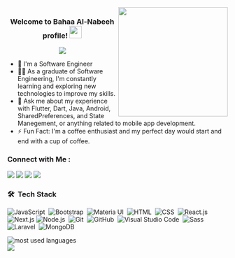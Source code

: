 <img width="250" align="right" src="https://c.tenor.com/_DOBjnGspYAAAAAM/code-coding.gif">

<h3 align="center">
  Welcome to Bahaa Al-Nabeeh profile!
  <img src="https://media.giphy.com/media/hvRJCLFzcasrR4ia7z/giphy.gif" width="28">
</h3>

<!-- Typing SVG by DenverCoder1 - https://github.com/DenverCoder1/readme-typing-svg -->
<p align="center">
  <a href="https://github.com/DenverCoder1/readme-typing-svg"><img src="https://readme-typing-svg.herokuapp.com/?lines=Mobile%20Developer;Flutter%20Developer;Always%20learning%20new%20things&font=Fira%20Code&center=true&width=440&height=45&color=f75c7e&vCenter=true&size=22"></a>
</p> 

- 🏢 I'm a Software Engineer
- 👨‍💻 As a graduate of Software Engineering, I'm constantly learning and exploring new technologies to improve my skills.
- 💬 Ask me about my experience with Flutter, Dart, Java, Android, SharedPreferences, and State Manegement, or anything related to mobile app development.
- ⚡ Fun Fact: I'm a coffee enthusiast and my perfect day would start and end with a cup of coffee.

### Connect with Me :

<a href="https://www.linkedin.com/in/bahaa-al-nabeeh-317343169/" target="_blank"><img src="https://img.shields.io/badge/-Bahaa%20Al%20Nabeeh-0a66c2?style=for-the-badge&logo=Linkedin&logoColor=white"/></a>
<a href="https://www.facebook.com/profile.php?id=100006209319011" target="_blank"><img src="https://img.shields.io/badge/-Bahaa%20Al%20Nabeeh-1877f2?style=for-the-badge&logo=Facebook&logoColor=white"/></a>
<a href="https://wa.me/+970595172603" target="_blank"><img src="https://img.shields.io/badge/-Bahaa%20Al%20Nabeeh-25d366?style=for-the-badge&logo=Whatsapp&logoColor=white"/></a>
<a href="https://mail.google.com/mail/u/0/#inbox?compose=CllgCJTLGXshXgFKQJPqRbvxtzZRvZDFqWcpTQMrwlcRpbbtLgssbRcKNVlkWlXwHmDFhpgBFHL" target="_blank"><img src="https://img.shields.io/badge/-Bahaa%20Al%20Nabeeh-25d366?style=for-the-badge&logo=Email&logoColor=white"/></a>


### 🛠 &nbsp;Tech Stack
![JavaScript](https://img.shields.io/badge/-JavaScript-05122A?style=flat&logo=javascript)&nbsp;
![Bootstrap](https://img.shields.io/badge/-Bootstrap-05122A?style=flat&logo=bootstrap&logoColor=563D7C)&nbsp;
![Materia UI](https://img.shields.io/badge/-Material%20UI-05122A?style=flat&logo=mui&logoColor=007ACC)&nbsp;
![HTML](https://img.shields.io/badge/-HTML-05122A?style=flat&logo=HTML5)&nbsp;
![CSS](https://img.shields.io/badge/-CSS-05122A?style=flat&logo=CSS3&logoColor=1572B6)&nbsp;
![React.js](https://img.shields.io/badge/-React-05122A?style=flat&logo=react)
![Next.js](https://img.shields.io/badge/-Next-05122A?style=flat&logo=nextdotjs)
![Node.js](https://img.shields.io/badge/-Node.js-05122A?style=flat&logo=node.js&logoColor=339933)&nbsp;
![Git](https://img.shields.io/badge/-Git-05122A?style=flat&logo=git)&nbsp;
![GitHub](https://img.shields.io/badge/-GitHub-05122A?style=flat&logo=github)&nbsp;
![Visual Studio Code](https://img.shields.io/badge/-Visual%20Studio%20Code-05122A?style=flat&logo=visual-studio-code&logoColor=007ACC)&nbsp;
![Sass](https://img.shields.io/badge/-Sass-05122A?style=flat&logo=sass)&nbsp;
![Laravel](https://img.shields.io/badge/-Laravel-05122A?style=flat&logo=Laravel)&nbsp;
![MongoDB](https://img.shields.io/badge/-MongoDB-05122A?style=flat&logo=MongoDB)&nbsp;




<img align="left" src="https://github-readme-stats.vercel.app/api/top-langs?username=yousefdergham&show_icons=true&locale=en&layout=compact&theme=radical" alt="most used languages" />
<br>
<a href="https://komarev.com/ghpvc/?username=yousefdergham&style=for-the-badge">
    <img src="https://komarev.com/ghpvc/?username=yousefdergham&style=for-the-badge">
</a>
